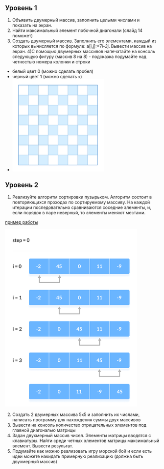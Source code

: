 ## Уровень 1
1) Объявить двумерный массив, заполнить целыми числами и показать на экран.
2) Найти максимальный элемент побочной диагонали (cлайд 14 поможет)
3) Создать двумерный массив. Заполнить его элементами, каждый из которых вычисляется по формуле: a[i,j]:=7*i-3*j. Вывести массив на экран.
4)С помощью двумерных массивов напечатайте на консоль следующую фигуру (массив 8 на 8) - подсказка подумайте над четностью номера колонки и строки
- белый цвет 0 (можно сделать пробел)
- черный цвет 1 (можно сделать `x`)
- ![доска](img/chess.png)

## Уровень 2
1) Реализуйте алгоритм сортировки пузырьком. Алгоритм состоит в повторяющихся проходах по сортируемому массиву. На каждой итерации последовательно сравниваются соседние элементы, и, если порядок в паре неверный, то элементы меняют местами.

[пример работы](https://ru.wikipedia.org/wiki/%D0%A1%D0%BE%D1%80%D1%82%D0%B8%D1%80%D0%BE%D0%B2%D0%BA%D0%B0_%D0%BF%D1%83%D0%B7%D1%8B%D1%80%D1%8C%D0%BA%D0%BE%D0%BC#/media/%D0%A4%D0%B0%D0%B9%D0%BB:Bubble-sort-example-300px.gif)

![Bubble sort](img/Bubble-sort-0.png)

2) Создать 2 двумерных массива 5x5 и заполнить их числами, написать программу для нахождения суммы двух массивов
3) Вывести на консоль количество отрицательных элементов под главной диагональю матрицы
4) Задан двухмерный массив чисел. Элементы матрицы вводятся с клавиатуры. Найти среди четных элементов матрицы максимальный элемент. Вывести результат. 
5) Подумайте как можно реализовать игру морской бой и если есть идеи можете накидать примерную реализацию (должна быть двухмерный массив)